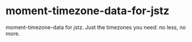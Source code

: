 moment-timezone-data-for-jstz
=============================

moment-timezone-data for jstz. Just the timezones you need: no less, no more.
